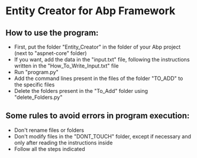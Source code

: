 # Entity Creator for Abp Framework

## How to use the program:
<ul>
    <li>First, put the folder "Entity_Creator" in the folder of your Abp project (next to "aspnet-core" folder)</li>
    <li>If you want, add the data in the "input.txt" file, following the instructions written in the "How_To_Write_Input.txt" file</li>
    <li>Run "program.py"</li>
    <li>Add the command lines present in the files of the folder "TO_ADD" to the specific files</li>
    <li>Delete the folders present in the "To_Add" folder using "delete_Folders.py"</li>
</ul>

## Some rules to avoid errors in program execution:
<ul>
    <li>Don't rename files or folders</li>
    <li>Don't modify files in the "DONT_TOUCH" folder, except if necessary and only after reading the instructions inside</li>
    <li>Follow all the steps indicated</li>
</ul>
